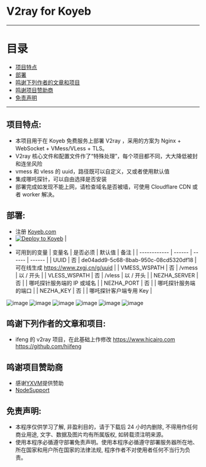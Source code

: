 # V2ray for Koyeb

* * *

# 目录

- [项目特点](README.md#项目特点)
- [部署](README.md#部署)
- [鸣谢下列作者的文章和项目](README.md#鸣谢下列作者的文章和项目)
- [鸣谢项目赞助商](README.md#鸣谢项目赞助商)
- [免责声明](README.md#免责声明)

* * *

## 项目特点:
* 本项目用于在 Koyeb 免费服务上部署 V2ray ，采用的方案为 Nginx + WebSocket + VMess/VLess + TLS。
* V2ray 核心文件和配置文件作了“特殊处理”，每个项目都不同，大大降低被封和连坐风险
* vmess 和 vless 的 uuid，路径既可以自定义，又或者使用默认值
* 集成哪吒探针，可以自由选择是否安装
* 部署完成如发现不能上网，请检查域名是否被墙，可使用 Cloudflare CDN 或者 worker 解决。

## 部署:
* 注册 [Koyeb.com](https://app.koyeb.com/auth/signin/)
* [![Deploy to Koyeb](https://www.koyeb.com/static/images/deploy/button.svg)](https://app.koyeb.com/deploy?type=docker&name=v2r&ports=80;http;/&env[UUID]=de04add9-5c68-8bab-950c-08cd5320df18&env[NEZHA_SERVER]=server%20domain%20or%20ip&env[NEZHA_PORT]=server%20port&env[NEZHA_KEY]=agent%20key&image=docker.io/zhiact/v2-koyeb) |
* 
* 可用到的变量
  | 变量名 | 是否必须 | 默认值 | 备注 |
  | ------------ | ------ | ------ | ------ |
  | UUID         | 否 | de04add9-5c68-8bab-950c-08cd5320df18 | 可在线生成 https://www.zxgj.cn/g/uuid |
  | VMESS_WSPATH | 否 | /vmess | 以 / 开头 |
  | VLESS_WSPATH | 否 | /vless | 以 / 开头 |
  | NEZHA_SERVER | 否 |        | 哪吒探针服务端的 IP 或域名 |
  | NEZHA_PORT   | 否 |        | 哪吒探针服务端的端口 |
  | NEZHA_KEY    | 否 |        | 哪吒探针客户端专用 Key |

![image](https://user-images.githubusercontent.com/92626977/211201128-8eb8c495-03b1-4837-b11d-db5d5cf37a10.png)
![image](https://user-images.githubusercontent.com/92626977/211201164-51917877-c672-4b62-9031-67b497fd0936.png)
![image](https://user-images.githubusercontent.com/92626977/211201178-386d8e2c-189b-40ba-a37f-ebcd4ae2be5e.png)
![image](https://user-images.githubusercontent.com/92626977/211201189-62649d0d-ebb0-42f4-946a-38dea2601b46.png)
![image](https://user-images.githubusercontent.com/92626977/211201196-3d7e59ae-3b55-42db-81ac-b324d60a0bb1.png)
![image](https://user-images.githubusercontent.com/92626977/211201217-6a5c9493-4aa9-4c68-9cba-966893617ab0.png)

## 鸣谢下列作者的文章和项目:
* ifeng 的 v2ray 项目，在此基础上作修改 https://www.hicairo.com https://github.com/hiifeng

## 鸣谢项目赞助商
* 感谢[YXVM](https://yxvm.com/aff.php?aff=764)提供赞助
* [NodeSupport](https://github.com/NodeSeekDev/NodeSupport)

## 免责声明:
* 本程序仅供学习了解, 非盈利目的，请于下载后 24 小时内删除, 不得用作任何商业用途, 文字、数据及图片均有所属版权, 如转载须注明来源。
* 使用本程序必循遵守部署免责声明。使用本程序必循遵守部署服务器所在地、所在国家和用户所在国家的法律法规, 程序作者不对使用者任何不当行为负责。
